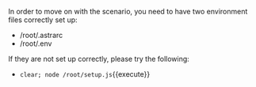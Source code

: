 In order to move on with the scenario, you need to have two environment files correctly set up:
* /root/.astrarc
* /root/.env

If they are not set up correctly, please try the following:
* `clear; node /root/setup.js`{{execute}}